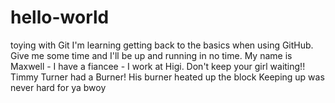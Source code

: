 # hello-world
toying with Git
I'm learning getting back to the basics when using GitHub. Give me some time and I'll be up and running in no time.
My name is Maxwell - I have a fiancee - I work at Higi.
Don't keep your girl waiting!!
Timmy Turner had a Burner! 
His burner heated up the block
Keeping up was never hard for ya bwoy
